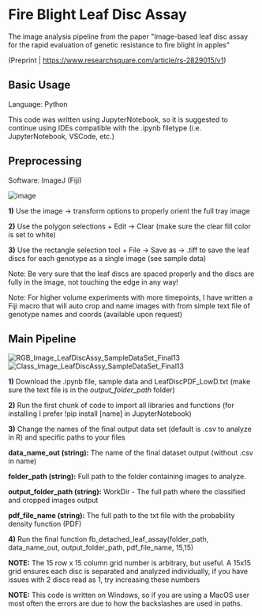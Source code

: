 # Fire Blight Leaf Disc Assay
The image analysis pipeline from the paper "Image-based leaf disc assay for the rapid evaluation of genetic resistance to fire blight in apples" 

(Preprint | https://www.researchsquare.com/article/rs-2829015/v1)

## Basic Usage
Language: Python

This code was written using JupyterNotebook, so it is suggested to continue using IDEs compatible with the .ipynb filetype (i.e. JupyterNotebook, VSCode, etc.)

## Preprocessing
Software: ImageJ (Fiji) 

![image](https://github.com/RichardTegtmeier/Fire-Blight-Leaf-Disc-Assay/assets/55664780/d0ecad09-d52a-4b38-8117-fc6625ad4f90)

**1)** Use the image -> transform options to properly orient the full tray image

**2)** Use the polygon selections + Edit -> Clear (make sure the clear fill color is set to white)

**3)** Use the rectangle selection tool + File -> Save as -> .tiff to save the leaf discs for each genotype as a single image (see sample data)
   
Note: Be very sure that the leaf discs are spaced properly and the discs are fully in the image, not touching the edge in any way!

Note: For higher volume experiments with more timepoints, I have written a Fiji macro that will auto crop and name images with from simple text file of genotype names and coords (available upon request)



## Main Pipeline
![RGB_Image_LeafDiscAssy_SampleDataSet_Final13](https://github.com/RichardTegtmeier/Fire-Blight-Leaf-Disc-Assay/assets/55664780/ed52c896-5087-45e3-800b-3af5402dcb34) ![Class_Image_LeafDiscAssy_SampleDataSet_Final13](https://github.com/RichardTegtmeier/Fire-Blight-Leaf-Disc-Assay/assets/55664780/b37c160d-81b6-4d6d-8e26-e48717d6c8c9) 

**1)** Download the .ipynb file, sample data and LeafDiscPDF_LowD.txt (make sure the text file is in the *output_folder_path* folder)

**2)** Run the first chunk of code to import all libraries and functions (for installing I prefer !pip install [name] in JupyterNotebook)

**3)** Change the names of the final output data set (default is .csv to analyze in R) and specific paths to your files

**data_name_out (string):** The name of the final dataset output (without .csv in name)

**folder_path (string):** Full path to the folder containing images to analyze.

**output_folder_path (string):** WorkDir - The full path where the classified and cropped images output

**pdf_file_name (string):** The full path to the txt file with the probability density function (PDF)

**4)** Run the final function fb_detached_leaf_assay(folder_path, data_name_out, output_folder_path, pdf_file_name, 15,15)

**NOTE:** The 15 row x 15 column grid number is arbitrary, but useful. A 15x15 grid ensures each disc is separated and analyzed individually, if you have issues with 2 discs read as 1, try increasing these numbers

**NOTE:** This code is written on Windows, so if you are using a MacOS user most often the errors are due to how the backslashes are used in paths.






